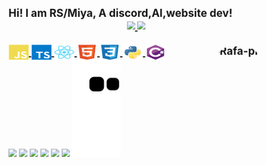 ## Hi! I am RS/Miya, A discord,AI,website dev! <div align="center"> <a href="https://github.com/Miya25"> <img height="180em" src="https://github-readme-streak-stats.herokuapp.com/?user=Miya25&theme=black-ice&hide_border=true&stroke=0000&background=060A0CD0"/> <img height="180em" src="https://github-readme-stats.vercel.app/api/top-langs/?username=Miya25&layout=compact&langs_count=7&theme=dracula"/> </div> <div style="display: inline_block"><br> <img align="center" alt="Rafa-Js" height="30" width="40" src="https://raw.githubusercontent.com/devicons/devicon/master/icons/javascript/javascript-plain.svg"> <img align="center" alt="Rafa-Ts" height="30" width="40" src="https://raw.githubusercontent.com/devicons/devicon/master/icons/typescript/typescript-plain.svg"> <img align="center" alt="Rafa-React" height="30" width="40" src="https://raw.githubusercontent.com/devicons/devicon/master/icons/react/react-original.svg"> <img align="center" alt="Rafa-HTML" height="30" width="40" src="https://raw.githubusercontent.com/devicons/devicon/master/icons/html5/html5-original.svg"> <img align="center" alt="Rafa-CSS" height="30" width="40" src="https://raw.githubusercontent.com/devicons/devicon/master/icons/css3/css3-original.svg"> <img align="center" alt="Rafa-Python" height="30" width="40" src="https://raw.githubusercontent.com/devicons/devicon/master/icons/python/python-original.svg"> <img align="center" alt="Rafa-Csharp" height="30" width="40" src="https://raw.githubusercontent.com/devicons/devicon/master/icons/csharp/csharp-original.svg"> <img align="right" alt="Rafa-pic" height="150" style="border-radius:50px;" src="https://cdn.discordapp.com/avatars/787241442770419722/243cfe4ba14ca6b7902fdd175c55e258.jpg"> </div><div> <a href="https://www.youtube.com/channel/UC4Rh57un-0OsOh8B9Wr1gxQ" target="_blank"><img src="https://img.shields.io/badge/YouTube-FF0000?style=for-the-badge&logo=youtube&logoColor=white" target="_blank"></a> <a href="https://instagram.com/Miya" target="_blank"><img src="https://img.shields.io/badge/-Instagram-%23E4405F?style=for-the-badge&logo=instagram&logoColor=white" target="_blank"></a> <a href="https://www.twitch.tv/Miya" target="_blank"><img src="https://img.shields.io/badge/Twitch-9146FF?style=for-the-badge&logo=twitch&logoColor=white" target="_blank"></a> <a href=" https://discord.com/users/787241442770419722" target="_blank"><img src="https://img.shields.io/badge/Discord-7289DA?style=for-the-badge&logo=discord&logoColor=white" target="_blank"></a> <a href = "mailto:ranveersonirobotic123@gmail.com"><img src="https://img.shields.io/badge/-Gmail-%23333?style=for-the-badge&logo=gmail&logoColor=white" target="_blank"></a> <a href="" target="_blank"><img src="https://img.shields.io/badge/-LinkedIn-%230077B5?style=for-the-badge&logo=linkedin&logoColor=white" target="_blank"></a> ![Snake animation](https://github.com/rafaballerini/rafaballerini/blob/output/github-contribution-grid-snake.svg) </div>
